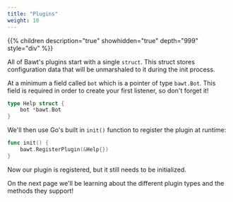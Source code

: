 ```yaml
---
title: "Plugins"
weight: 10
---
```


{{% children description="true" showhidden="true" depth="999" style="div" %}}

All of Bawt's plugins start with a single `struct`. This struct stores configuration data that will be unmarshaled to it during the init process.

At a minimum a field called `bot` which is a pointer of type `bawt.Bot`. This field is required in order to create your first listener, so don't forget it!

```go
type Help struct {
	bot *bawt.Bot
}
```

We'll then use Go's built in `init()` function to register the plugin at runtime:


```go
func init() {
	bawt.RegisterPlugin(&Help{})
}
```

Now our plugin is registered, but it still needs to be initialized.

On the next page we'll be learning about the different plugin types and the methods they support!